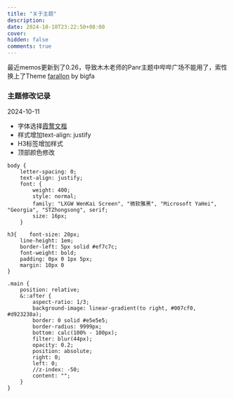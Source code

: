 ```yaml
---
title: "关于主题"
description:
date: 2024-10-10T23:22:50+08:00
cover:
hidden: false
comments: true
---
```


最近memos更新到了0.26，导致木木老师的Panr主题中哔哔广场不能用了，索性换上了Theme [farallon](https://github.com/bigfa/hugo-theme-farallon) by bigfa 

### 主题修改记录
2024-10-11
- 字体选择[霞鹜文楷](https://github.com/lxgw/LxgwWenKai)
- 样式增加text-align: justify
- H3标签增加样式
- 顶部颜色修改
```
body {
    letter-spacing: 0;
    text-align: justify;
    font: {
        weight: 400;
        style: normal;
        family: "LXGW WenKai Screen", "微软雅黑", "Microsoft YaHei", "Georgia", "STZhongsong", serif;
        size: 16px;
    }
```
```
h3{    font-size: 20px;
    line-height: 1em;
    border-left: 5px solid #ef7c7c;
    font-weight: bold;
    padding: 0px 0 1px 5px;
    margin: 10px 0
}
```
```
.main {
    position: relative;
    &::after {
        aspect-ratio: 1/3;
        background-image: linear-gradient(to right, #007cf0, #d923238a);
        border: 0 solid #e5e5e5;
        border-radius: 9999px;
        bottom: calc(100% - 100px);
        filter: blur(44px);
        opacity: 0.2;
        position: absolute;
        right: 0;
        left: 0;
        //z-index: -50;
        content: "";
    }
}
```